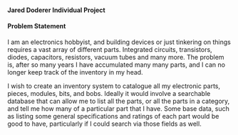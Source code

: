 #### Jared Doderer Individual Project

#### Problem Statement

I am an electronics hobbyist, and building devices or just tinkering on things requires a vast array of different parts.  Integrated circuits, transistors, diodes, capacitors, resistors, vacuum tubes and many more.  The problem is, after so many years I have accumulated many many parts, and I can no longer keep track of the inventory in my head.

I wish to create an inventory system to catalogue all my electronic parts, pieces, modules, bits, and bobs.  Ideally it would involve a searchable database that can allow me to list all the parts, or all the parts in a category, and tell me how many of a particular part that I have.  Some base data, such as listing some general specifications and ratings of each part would be good to have, particularly if I could search via those fields as well.